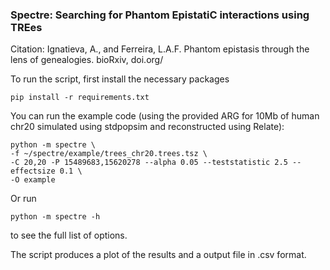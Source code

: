 ### Spectre: Searching for Phantom EpistatiC interactions using TREes
Citation: Ignatieva, A., and Ferreira, L.A.F. Phantom epistasis through the lens of genealogies. bioRxiv, doi.org/

To run the script, first install the necessary packages

    pip install -r requirements.txt
    
You can run the example code (using the provided ARG for 10Mb of human chr20 simulated using stdpopsim and reconstructed using Relate):

    python -m spectre \
    -f ~/spectre/example/trees_chr20.trees.tsz \
    -C 20,20 -P 15489683,15620278 --alpha 0.05 --teststatistic 2.5 --effectsize 0.1 \
    -O example
    
Or run

    python -m spectre -h
    
to see the full list of options.

The script produces a plot of the results and a output file in .csv format.
